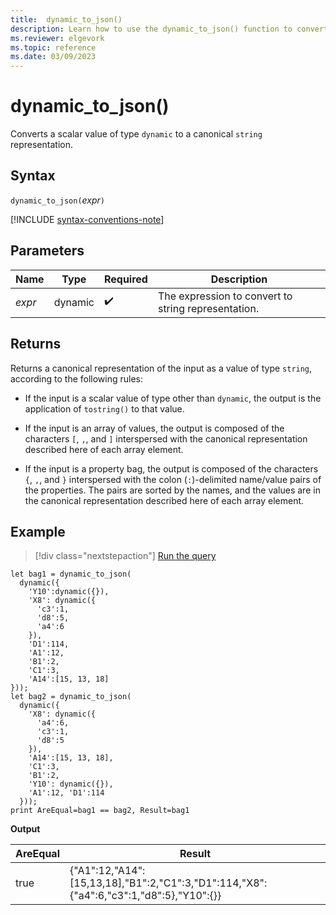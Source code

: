```yaml
---
title:  dynamic_to_json() 
description: Learn how to use the dynamic_to_json() function to convert a scalar value of type `dynamic` to a canonical string representation.
ms.reviewer: elgevork
ms.topic: reference
ms.date: 03/09/2023
---
```

# dynamic_to_json()

Converts a scalar value of type `dynamic` to a canonical `string` representation.

## Syntax

`dynamic_to_json(`*expr*`)`

[!INCLUDE [syntax-conventions-note](../../includes/syntax-conventions-note.md)]

## Parameters

|Name|Type|Required|Description|
|--|--|--|--|
| *expr* | dynamic |  :heavy_check_mark: | The expression to convert to string representation.|

## Returns

Returns a canonical representation of the input as a value of type `string`,
according to the following rules:

* If the input is a scalar value of type other than `dynamic`,
   the output is the application of `tostring()` to that value.

* If the input is an array of values, the output is composed of the
   characters `[`, `,`, and `]` interspersed with the canonical representation
   described here of each array element.

* If the input is a property bag, the output is composed of the characters
   `{`, `,`, and `}` interspersed with the colon (`:`)-delimited name/value pairs
   of the properties. The pairs are sorted by the names, and the values
   are in the canonical representation described here of each array element.

## Example

> [!div class="nextstepaction"]
> <a href="https://dataexplorer.azure.com/clusters/help/databases/Samples?query=H4sIAAAAAAAAA8tJLVFISkw3VLBVSKnMS8zNTI4vyY/PKs7P0+BSgAlpVAPZCgrqkYYG6lZwsVpNHYhwhIW6FZpSoGiysbqVoQ6MlwJUYwrnJZqoW5mBOXBDXAyByg1NoDxHEM8IynECcmBsZyDbGK4IaEy0oamOgqExEFvEctVqalpz5UC8ZESUl7C7Hew+HTw+QXU7hkOwOBbZE+BwVMAMSKiv4YHBBbID6KOCosy8EgXHolTXwtLEHFtIfNmCPamjEJRaXJpTAhYEAM5EMCHNAQAA" target="_blank">Run the query</a>

```kusto
let bag1 = dynamic_to_json(
  dynamic({
    'Y10':dynamic({}),
    'X8': dynamic({
      'c3':1,
      'd8':5,
      'a4':6
    }),
    'D1':114,
    'A1':12,
    'B1':2,
    'C1':3,
    'A14':[15, 13, 18]
}));
let bag2 = dynamic_to_json(
  dynamic({
    'X8': dynamic({
      'a4':6,
      'c3':1,
      'd8':5
    }),
    'A14':[15, 13, 18],
    'C1':3,
    'B1':2,
    'Y10': dynamic({}),
    'A1':12, 'D1':114
  }));
print AreEqual=bag1 == bag2, Result=bag1
```
  
**Output**

|AreEqual|Result|
|---|---|
|true|{"A1":12,"A14":[15,13,18],"B1":2,"C1":3,"D1":114,"X8":{"a4":6,"c3":1,"d8":5},"Y10":{}}|
